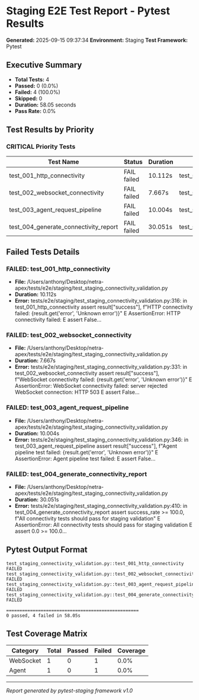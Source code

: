 # Staging E2E Test Report - Pytest Results

**Generated:** 2025-09-15 09:37:34
**Environment:** Staging
**Test Framework:** Pytest

## Executive Summary

- **Total Tests:** 4
- **Passed:** 0 (0.0%)
- **Failed:** 4 (100.0%)
- **Skipped:** 0
- **Duration:** 58.05 seconds
- **Pass Rate:** 0.0%

## Test Results by Priority

### CRITICAL Priority Tests

| Test Name | Status | Duration | File |
|-----------|--------|----------|------|
| test_001_http_connectivity | FAIL failed | 10.112s | test_staging_connectivity_validation.py |
| test_002_websocket_connectivity | FAIL failed | 7.667s | test_staging_connectivity_validation.py |
| test_003_agent_request_pipeline | FAIL failed | 10.004s | test_staging_connectivity_validation.py |
| test_004_generate_connectivity_report | FAIL failed | 30.051s | test_staging_connectivity_validation.py |

## Failed Tests Details

### FAILED: test_001_http_connectivity
- **File:** /Users/anthony/Desktop/netra-apex/tests/e2e/staging/test_staging_connectivity_validation.py
- **Duration:** 10.112s
- **Error:** tests/e2e/staging/test_staging_connectivity_validation.py:316: in test_001_http_connectivity
    assert result["success"], f"HTTP connectivity failed: {result.get('error', 'Unknown error')}"
E   AssertionError: HTTP connectivity failed: 
E   assert False...

### FAILED: test_002_websocket_connectivity
- **File:** /Users/anthony/Desktop/netra-apex/tests/e2e/staging/test_staging_connectivity_validation.py
- **Duration:** 7.667s
- **Error:** tests/e2e/staging/test_staging_connectivity_validation.py:331: in test_002_websocket_connectivity
    assert result["success"], f"WebSocket connectivity failed: {result.get('error', 'Unknown error')}"
E   AssertionError: WebSocket connectivity failed: server rejected WebSocket connection: HTTP 503
E   assert False...

### FAILED: test_003_agent_request_pipeline
- **File:** /Users/anthony/Desktop/netra-apex/tests/e2e/staging/test_staging_connectivity_validation.py
- **Duration:** 10.004s
- **Error:** tests/e2e/staging/test_staging_connectivity_validation.py:346: in test_003_agent_request_pipeline
    assert result["success"], f"Agent pipeline test failed: {result.get('error', 'Unknown error')}"
E   AssertionError: Agent pipeline test failed: 
E   assert False...

### FAILED: test_004_generate_connectivity_report
- **File:** /Users/anthony/Desktop/netra-apex/tests/e2e/staging/test_staging_connectivity_validation.py
- **Duration:** 30.051s
- **Error:** tests/e2e/staging/test_staging_connectivity_validation.py:410: in test_004_generate_connectivity_report
    assert success_rate >= 100.0, f"All connectivity tests should pass for staging validation"
E   AssertionError: All connectivity tests should pass for staging validation
E   assert 0.0 >= 100.0...

## Pytest Output Format

```
test_staging_connectivity_validation.py::test_001_http_connectivity FAILED
test_staging_connectivity_validation.py::test_002_websocket_connectivity FAILED
test_staging_connectivity_validation.py::test_003_agent_request_pipeline FAILED
test_staging_connectivity_validation.py::test_004_generate_connectivity_report FAILED

==================================================
0 passed, 4 failed in 58.05s
```

## Test Coverage Matrix

| Category | Total | Passed | Failed | Coverage |
|----------|-------|--------|--------|----------|
| WebSocket | 1 | 0 | 1 | 0.0% |
| Agent | 1 | 0 | 1 | 0.0% |

---
*Report generated by pytest-staging framework v1.0*
